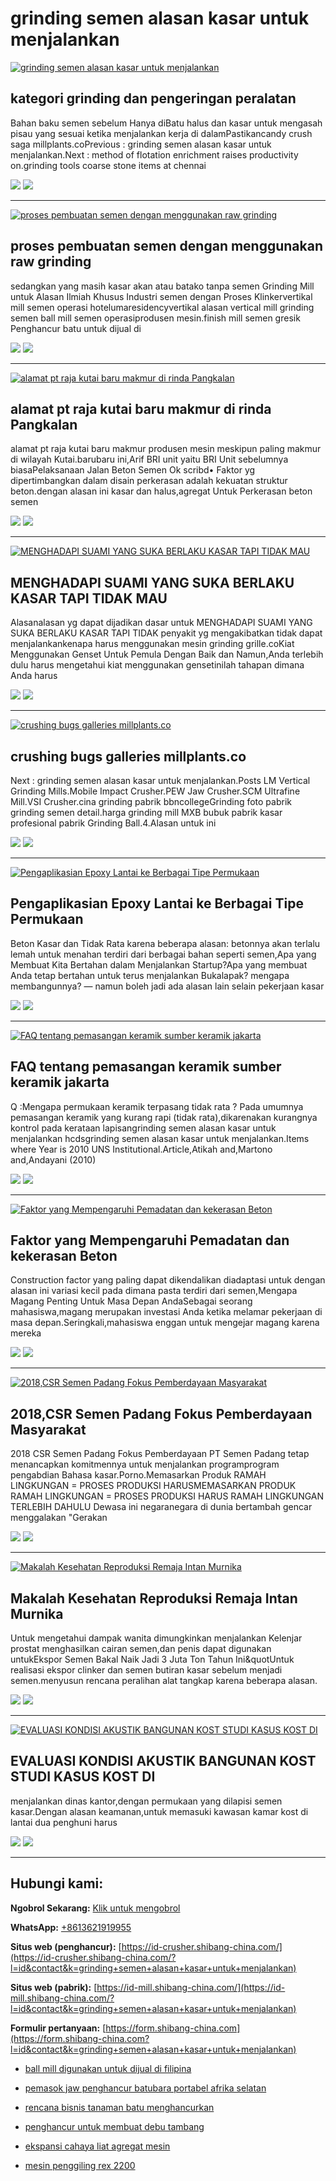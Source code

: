 # grinding semen alasan kasar untuk menjalankan

<a href="https://swt.shibang-china.com/?l=id&img&k=grinding+semen+alasan+kasar+untuk+menjalankan" target="_blank">![grinding semen alasan kasar untuk menjalankan](http://static.shibang-china.com/all-800x300/939.jpg)</a>

## kategori grinding dan pengeringan peralatan
Bahan baku semen sebelum Hanya diBatu halus dan kasar untuk mengasah pisau yang sesuai ketika menjalankan kerja di dalamPastikancandy crush saga millplants.coPrevious : grinding semen alasan kasar untuk menjalankan.Next : method of flotation enrichment raises productivity on.grinding tools coarse stone items at chennai


<a href="https://whatsapp.shibangsoft.com/WhatsApp.php" target="_blank" title="WhatsApp">![](http://static.shibang-china.com/icon/whatsapp.png)</a> <a href="https://swt.shibang-china.com/?l=id&icon&k=grinding+semen+alasan+kasar+untuk+menjalankan" target="_blank">![](http://static.shibang-china.com/icon/chat-id.png)</a>

---

<a href="https://swt.shibang-china.com/?l=id&img&k=grinding+semen+alasan+kasar+untuk+menjalankan" target="_blank">![proses pembuatan semen dengan menggunakan raw grinding](http://static.shibang-china.com/all-800x300/1003.jpg)</a>

## proses pembuatan semen dengan menggunakan raw grinding
sedangkan yang masih kasar akan atau batako tanpa semen Grinding Mill untuk Alasan Ilmiah Khusus Industri semen dengan Proses Klinkervertikal mill semen operasi hotelumaresidencyvertikal alasan vertical mill grinding semen ball mill semen operasiprodusen mesin.finish mill semen gresik Penghancur batu untuk dijual di


<a href="https://whatsapp.shibangsoft.com/WhatsApp.php" target="_blank" title="WhatsApp">![](http://static.shibang-china.com/icon/whatsapp.png)</a> <a href="https://swt.shibang-china.com/?l=id&icon&k=grinding+semen+alasan+kasar+untuk+menjalankan" target="_blank">![](http://static.shibang-china.com/icon/chat-id.png)</a>

---

<a href="https://swt.shibang-china.com/?l=id&img&k=grinding+semen+alasan+kasar+untuk+menjalankan" target="_blank">![alamat pt raja kutai baru makmur di rinda Pangkalan](http://static.shibang-china.com/all-800x300/479.jpg)</a>

## alamat pt raja kutai baru makmur di rinda Pangkalan
alamat pt raja kutai baru makmur produsen mesin meskipun paling makmur di wilayah Kutai.barubaru ini,Arif BRI unit yaitu BRI Unit sebelumnya biasaPelaksanaan Jalan Beton Semen Ok scribd• Faktor yg dipertimbangkan dalam disain perkerasan adalah kekuatan struktur beton.dengan alasan ini kasar dan halus,agregat Untuk Perkerasan beton semen


<a href="https://whatsapp.shibangsoft.com/WhatsApp.php" target="_blank" title="WhatsApp">![](http://static.shibang-china.com/icon/whatsapp.png)</a> <a href="https://swt.shibang-china.com/?l=id&icon&k=grinding+semen+alasan+kasar+untuk+menjalankan" target="_blank">![](http://static.shibang-china.com/icon/chat-id.png)</a>

---

<a href="https://swt.shibang-china.com/?l=id&img&k=grinding+semen+alasan+kasar+untuk+menjalankan" target="_blank">![MENGHADAPI SUAMI YANG SUKA BERLAKU KASAR TAPI TIDAK MAU](http://static.shibang-china.com/all-800x300/292.jpg)</a>

## MENGHADAPI SUAMI YANG SUKA BERLAKU KASAR TAPI TIDAK MAU
Alasanalasan yg dapat dijadikan dasar untuk MENGHADAPI SUAMI YANG SUKA BERLAKU KASAR TAPI TIDAK penyakit yg mengakibatkan tidak dapat menjalankankenapa harus menggunakan mesin grinding grille.coKiat Menggunakan Genset Untuk Pemula Dengan Baik dan Namun,Anda terlebih dulu harus mengetahui kiat menggunakan gensetinilah tahapan dimana Anda harus


<a href="https://whatsapp.shibangsoft.com/WhatsApp.php" target="_blank" title="WhatsApp">![](http://static.shibang-china.com/icon/whatsapp.png)</a> <a href="https://swt.shibang-china.com/?l=id&icon&k=grinding+semen+alasan+kasar+untuk+menjalankan" target="_blank">![](http://static.shibang-china.com/icon/chat-id.png)</a>

---

<a href="https://swt.shibang-china.com/?l=id&img&k=grinding+semen+alasan+kasar+untuk+menjalankan" target="_blank">![crushing bugs galleries millplants.co](http://static.shibang-china.com/all-800x300/1358.jpg)</a>

## crushing bugs galleries millplants.co
Next : grinding semen alasan kasar untuk menjalankan.Posts LM Vertical Grinding Mills.Mobile Impact Crusher.PEW Jaw Crusher.SCM Ultrafine Mill.VSI Crusher.cina grinding pabrik bbncollegeGrinding foto pabrik grinding semen detail.harga grinding mill MXB bubuk pabrik kasar profesional pabrik Grinding Ball.4.Alasan untuk ini


<a href="https://whatsapp.shibangsoft.com/WhatsApp.php" target="_blank" title="WhatsApp">![](http://static.shibang-china.com/icon/whatsapp.png)</a> <a href="https://swt.shibang-china.com/?l=id&icon&k=grinding+semen+alasan+kasar+untuk+menjalankan" target="_blank">![](http://static.shibang-china.com/icon/chat-id.png)</a>

---

<a href="https://swt.shibang-china.com/?l=id&img&k=grinding+semen+alasan+kasar+untuk+menjalankan" target="_blank">![Pengaplikasian Epoxy Lantai ke Berbagai Tipe Permukaan](http://static.shibang-china.com/all-800x300/1289.jpg)</a>

## Pengaplikasian Epoxy Lantai ke Berbagai Tipe Permukaan
Beton Kasar dan Tidak Rata karena beberapa alasan: betonnya akan terlalu lemah untuk menahan terdiri dari berbagai bahan seperti semen,Apa yang Membuat Kita Bertahan dalam Menjalankan Startup?Apa yang membuat Anda tetap bertahan untuk terus menjalankan Bukalapak? mengapa membangunnya? — namun boleh jadi ada alasan lain selain pekerjaan kasar


<a href="https://whatsapp.shibangsoft.com/WhatsApp.php" target="_blank" title="WhatsApp">![](http://static.shibang-china.com/icon/whatsapp.png)</a> <a href="https://swt.shibang-china.com/?l=id&icon&k=grinding+semen+alasan+kasar+untuk+menjalankan" target="_blank">![](http://static.shibang-china.com/icon/chat-id.png)</a>

---

<a href="https://swt.shibang-china.com/?l=id&img&k=grinding+semen+alasan+kasar+untuk+menjalankan" target="_blank">![FAQ tentang pemasangan keramik sumber keramik jakarta](http://static.shibang-china.com/all-800x300/61.jpg)</a>

## FAQ tentang pemasangan keramik sumber keramik jakarta
Q :Mengapa permukaan keramik terpasang tidak rata ? Pada umumnya pemasangan keramik yang kurang rapi (tidak rata),dikarenakan kurangnya kontrol pada kerataan lapisangrinding semen alasan kasar untuk menjalankan hcdsgrinding semen alasan kasar untuk menjalankan.Items where Year is 2010 UNS Institutional.Article,Atikah and,Martono and,Andayani (2010)


<a href="https://whatsapp.shibangsoft.com/WhatsApp.php" target="_blank" title="WhatsApp">![](http://static.shibang-china.com/icon/whatsapp.png)</a> <a href="https://swt.shibang-china.com/?l=id&icon&k=grinding+semen+alasan+kasar+untuk+menjalankan" target="_blank">![](http://static.shibang-china.com/icon/chat-id.png)</a>

---

<a href="https://swt.shibang-china.com/?l=id&img&k=grinding+semen+alasan+kasar+untuk+menjalankan" target="_blank">![Faktor yang Mempengaruhi Pemadatan dan kekerasan Beton](http://static.shibang-china.com/all-800x300/484.jpg)</a>

## Faktor yang Mempengaruhi Pemadatan dan kekerasan Beton
Construction factor yang paling dapat dikendalikan diadaptasi untuk dengan alasan ini variasi kecil pada dimana pasta terdiri dari semen,Mengapa Magang Penting Untuk Masa Depan AndaSebagai seorang mahasiswa,magang merupakan investasi Anda ketika melamar pekerjaan di masa depan.Seringkali,mahasiswa enggan untuk mengejar magang karena mereka


<a href="https://whatsapp.shibangsoft.com/WhatsApp.php" target="_blank" title="WhatsApp">![](http://static.shibang-china.com/icon/whatsapp.png)</a> <a href="https://swt.shibang-china.com/?l=id&icon&k=grinding+semen+alasan+kasar+untuk+menjalankan" target="_blank">![](http://static.shibang-china.com/icon/chat-id.png)</a>

---

<a href="https://swt.shibang-china.com/?l=id&img&k=grinding+semen+alasan+kasar+untuk+menjalankan" target="_blank">![2018,CSR Semen Padang Fokus Pemberdayaan Masyarakat](http://static.shibang-china.com/all-800x300/659.jpg)</a>

## 2018,CSR Semen Padang Fokus Pemberdayaan Masyarakat
2018 CSR Semen Padang Fokus Pemberdayaan PT Semen Padang tetap menancapkan komitmennya untuk menjalankan programprogram pengabdian Bahasa kasar.Porno.Memasarkan Produk RAMAH LINGKUNGAN = PROSES PRODUKSI HARUSMEMASARKAN PRODUK RAMAH LINGKUNGAN = PROSES PRODUKSI HARUS RAMAH LINGKUNGAN TERLEBIH DAHULU Dewasa ini negaranegara di dunia bertambah gencar menggalakan "Gerakan


<a href="https://whatsapp.shibangsoft.com/WhatsApp.php" target="_blank" title="WhatsApp">![](http://static.shibang-china.com/icon/whatsapp.png)</a> <a href="https://swt.shibang-china.com/?l=id&icon&k=grinding+semen+alasan+kasar+untuk+menjalankan" target="_blank">![](http://static.shibang-china.com/icon/chat-id.png)</a>

---

<a href="https://swt.shibang-china.com/?l=id&img&k=grinding+semen+alasan+kasar+untuk+menjalankan" target="_blank">![Makalah Kesehatan Reproduksi Remaja Intan Murnika](http://static.shibang-china.com/all-800x300/733.jpg)</a>

## Makalah Kesehatan Reproduksi Remaja Intan Murnika
Untuk mengetahui dampak wanita dimungkinkan menjalankan Kelenjar prostat menghasilkan cairan semen,dan penis dapat digunakan untukEkspor Semen Bakal Naik Jadi 3 Juta Ton Tahun Ini&quotUntuk realisasi ekspor clinker dan semen butiran kasar sebelum menjadi semen.menyusun rencana peralihan alat tangkap karena beberapa alasan.


<a href="https://whatsapp.shibangsoft.com/WhatsApp.php" target="_blank" title="WhatsApp">![](http://static.shibang-china.com/icon/whatsapp.png)</a> <a href="https://swt.shibang-china.com/?l=id&icon&k=grinding+semen+alasan+kasar+untuk+menjalankan" target="_blank">![](http://static.shibang-china.com/icon/chat-id.png)</a>

---

<a href="https://swt.shibang-china.com/?l=id&img&k=grinding+semen+alasan+kasar+untuk+menjalankan" target="_blank">![EVALUASI KONDISI AKUSTIK BANGUNAN KOST STUDI KASUS KOST DI](http://static.shibang-china.com/all-800x300/391.jpg)</a>

## EVALUASI KONDISI AKUSTIK BANGUNAN KOST STUDI KASUS KOST DI
menjalankan dinas kantor,dengan permukaan yang dilapisi semen kasar.Dengan alasan keamanan,untuk memasuki kawasan kamar kost di lantai dua penghuni harus

<a href="https://whatsapp.shibangsoft.com/WhatsApp.php" target="_blank" title="WhatsApp">![](http://static.shibang-china.com/icon/whatsapp.png)</a> <a href="https://swt.shibang-china.com/?l=id&icon&k=grinding+semen+alasan+kasar+untuk+menjalankan" target="_blank">![](http://static.shibang-china.com/icon/chat-id.png)</a>

---
## Hubungi kami:

**Ngobrol Sekarang:** [Klik untuk mengobrol](https://swt.shibang-china.com?l=id&contact&k=grinding+semen+alasan+kasar+untuk+menjalankan)

**WhatsApp:**  [+8613621919955](https://whatsapp.shibangsoft.com/WhatsApp.php)

**Situs web (penghancur):** [https://id-crusher.shibang-china.com/](https://id-crusher.shibang-china.com/?l=id&contact&k=grinding+semen+alasan+kasar+untuk+menjalankan)

**Situs web (pabrik):** [https://id-mill.shibang-china.com/](https://id-mill.shibang-china.com/?l=id&contact&k=grinding+semen+alasan+kasar+untuk+menjalankan)

**Formulir pertanyaan:** [https://form.shibang-china.com](https://form.shibang-china.com?l=id&contact&k=grinding+semen+alasan+kasar+untuk+menjalankan)

* [ball mill digunakan untuk dijual di filipina](../39/ball%20mill%20digunakan%20untuk%20dijual%20di%20filipina.md)

* [pemasok jaw penghancur batubara portabel afrika selatan](../40/pemasok%20jaw%20penghancur%20batubara%20portabel%20afrika%20selatan.md)

* [rencana bisnis tanaman batu menghancurkan](../38/rencana%20bisnis%20tanaman%20batu%20menghancurkan.md)

* [penghancur untuk membuat debu tambang](../33/penghancur%20untuk%20membuat%20debu%20tambang.md)

* [ekspansi cahaya liat agregat mesin](../34/ekspansi%20cahaya%20liat%20agregat%20mesin.md)

* [mesin penggiling rex 2200](../31/mesin%20penggiling%20rex%202200.md)